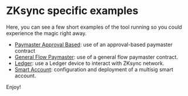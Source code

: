 # ZKsync specific examples

Here, you can see a few short examples of the tool running so you could experience the magic right away.

- [Paymaster Approval Based](paymaster-approval-based.md): use of an approval-based paymaster contract
- [General Flow Paymaster](general-paymaster.md): use of a general flow paymaster contract. 
- [Ledger](ledger.md): use a Ledger device to interact with ZKsync network.
- [Smart Account](smart-account.md): configuration and deployment of a multisig smart account.

Enjoy!